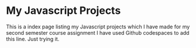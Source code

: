 # My Javascript Projects
 This is a index page listing my Javascript projects which I have made for my second semester course assignment
 I have used Github codespaces to add this line. Just trying it.
